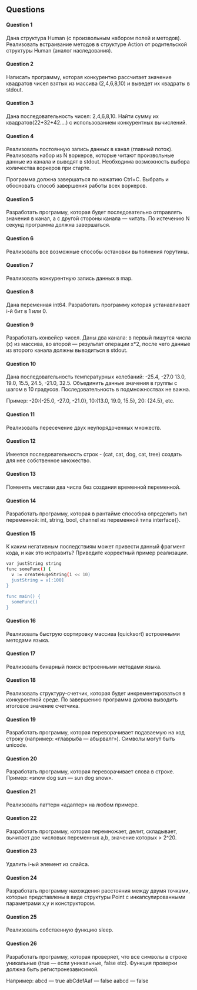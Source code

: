 ## Questions

#### Question 1

Дана структура Human (с произвольным набором полей и методов). Реализовать встраивание методов в структуре Action от родительской структуры Human (аналог наследования).


#### Question 2

Написать программу, которая конкурентно рассчитает значение квадратов чисел взятых из массива (2,4,6,8,10) и выведет их квадраты в stdout.


#### Question 3

Дана последовательность чисел: 2,4,6,8,10. Найти сумму их квадратов(22+32+42….) с использованием конкурентных вычислений.


#### Question 4

Реализовать постоянную запись данных в канал (главный поток). Реализовать набор из N воркеров, которые читают произвольные данные из канала и выводят в stdout. Необходима возможность выбора количества воркеров при старте.

Программа должна завершаться по нажатию Ctrl+C. Выбрать и обосновать способ завершения работы всех воркеров.


#### Question 5

Разработать программу, которая будет последовательно отправлять значения в канал, а с другой стороны канала — читать. По истечению N секунд программа должна завершаться.


#### Question 6

Реализовать все возможные способы остановки выполнения горутины. 


#### Question 7

Реализовать конкурентную запись данных в map.


#### Question 8

Дана переменная int64. Разработать программу которая устанавливает i-й бит в 1 или 0.


#### Question 9

Разработать конвейер чисел. Даны два канала: в первый пишутся числа (x) из массива, во второй — результат операции x*2, после чего данные из второго канала должны выводиться в stdout.


#### Question 10

Дана последовательность температурных колебаний: -25.4, -27.0 13.0, 19.0, 15.5, 24.5, -21.0, 32.5. Объединить данные значения в группы с шагом в 10 градусов. Последовательность в подмножноствах не важна.

Пример: -20:{-25.0, -27.0, -21.0}, 10:{13.0, 19.0, 15.5}, 20: {24.5}, etc.


#### Question 11

Реализовать пересечение двух неупорядоченных множеств.


#### Question 12

Имеется последовательность строк - (cat, cat, dog, cat, tree) создать для нее собственное множество.


#### Question 13

Поменять местами два числа без создания временной переменной.


#### Question 14

Разработать программу, которая в рантайме способна определить тип переменной: int, string, bool, channel из переменной типа interface{}.


#### Question 15

К каким негативным последствиям может привести данный фрагмент кода, и как это исправить? Приведите корректный пример реализации.

```bash
var justString string
func someFunc() {
  v := createHugeString(1 << 10)
  justString = v[:100]
}

func main() {
  someFunc()
}
```


#### Question 16

Реализовать быструю сортировку массива (quicksort) встроенными методами языка.


#### Question 17

Реализовать бинарный поиск встроенными методами языка.


#### Question 18

Реализовать структуру-счетчик, которая будет инкрементироваться в конкурентной среде. По завершению программа должна выводить итоговое значение счетчика.


#### Question 19

Разработать программу, которая переворачивает подаваемую на ход строку (например: «главрыба — абырвалг»). Символы могут быть unicode.


#### Question 20

Разработать программу, которая переворачивает слова в строке. 
Пример: «snow dog sun — sun dog snow».


#### Question 21

Реализовать паттерн «адаптер» на любом примере.


#### Question 22

Разработать программу, которая перемножает, делит, складывает, вычитает две числовых переменных a,b, значение которых > 2^20.


#### Question 23

Удалить i-ый элемент из слайса.


#### Question 24

Разработать программу нахождения расстояния между двумя точками, которые представлены в виде структуры Point с инкапсулированными параметрами x,y и конструктором.


#### Question 25

Реализовать собственную функцию sleep.


#### Question 26

Разработать программу, которая проверяет, что все символы в строке уникальные (true — если уникальные, false etc). Функция проверки должна быть регистронезависимой.

Например: 
abcd — true
abCdefAaf — false
	aabcd — false